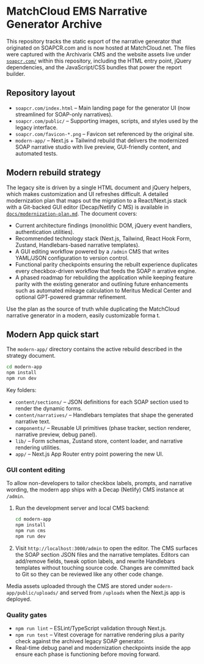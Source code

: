 # MatchCloud EMS Narrative Generator Archive

This repository tracks the static export of the narrative generator that originated on SOAPCR.com and is now hosted at MatchCloud.net.  The files were captured with the Archivarix CMS and the website assets live under [`soapcr.com/`](soapcr.com/) within this repository, including the HTML entry point, jQuery dependencies, and the JavaScript/CSS bundles that power the report builder.

## Repository layout
- `soapcr.com/index.html` – Main landing page for the generator UI (now streamlined for SOAP-only narratives).
- `soapcr.com/public/` – Supporting images, scripts, and styles used by the legacy interface.
- `soapcr.com/favicon-*.png` – Favicon set referenced by the original site.
- `modern-app/` – Next.js + Tailwind rebuild that delivers the modernized SOAP narrative studio with live preview, GUI-friendly content, and automated tests.

## Modern rebuild strategy
The legacy site is driven by a single HTML document and jQuery helpers, which makes customization and UI refreshes difficult. A
 detailed modernization plan that maps out the migration to a React/Next.js stack with a Git-backed GUI editor (Decap/Netlify C
MS) is available in [`docs/modernization-plan.md`](docs/modernization-plan.md). The document covers:

- Current architecture findings (monolithic DOM, jQuery event handlers, authentication utilities).
- Recommended technology stack (Next.js, Tailwind, React Hook Form, Zustand, Handlebars-based narrative templates).
- A GUI editing workflow powered by a `/admin` CMS that writes YAML/JSON configuration to version control.
- Functional parity checkpoints ensuring the rebuilt experience duplicates every checkbox-driven workflow that feeds the SOAP n
arrative engine.
- A phased roadmap for rebuilding the application while keeping feature parity with the existing generator and outlining future
 enhancements such as automated mileage calculation to Meritus Medical Center and optional GPT-powered grammar refinement.

Use the plan as the source of truth while duplicating the MatchCloud narrative generator in a modern, easily customizable forma
t.

## Modern App quick start

The `modern-app/` directory contains the active rebuild described in the strategy document.

```bash
cd modern-app
npm install
npm run dev
```

Key folders:

- `content/sections/` – JSON definitions for each SOAP section used to render the dynamic forms.
- `content/narratives/` – Handlebars templates that shape the generated narrative text.
- `components/` – Reusable UI primitives (phase tracker, section renderer, narrative preview, debug panel).
- `lib/` – Form schemas, Zustand store, content loader, and narrative rendering utilities.
- `app/` – Next.js App Router entry point powering the new UI.

### GUI content editing

To allow non-developers to tailor checkbox labels, prompts, and narrative wording, the modern app ships with a Decap (Netlify) CMS instance at `/admin`.

1. Run the development server and local CMS backend:

   ```bash
   cd modern-app
   npm install
   npm run cms
   npm run dev
   ```

2. Visit `http://localhost:3000/admin` to open the editor. The CMS surfaces the SOAP section JSON files and the narrative templates. Editors can add/remove fields, tweak option labels, and rewrite Handlebars templates without touching source code. Changes are committed back to Git so they can be reviewed like any other code change.

Media assets uploaded through the CMS are stored under `modern-app/public/uploads/` and served from `/uploads` when the Next.js app is deployed.

### Quality gates

- `npm run lint` – ESLint/TypeScript validation through Next.js.
- `npm run test` – Vitest coverage for narrative rendering plus a parity check against the archived legacy SOAP generator.
- Real-time debug panel and modernization checkpoints inside the app ensure each phase is functioning before moving forward.
